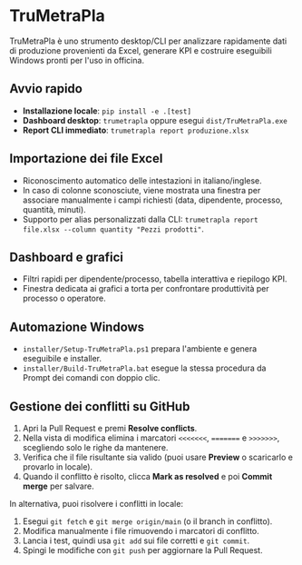 # TruMetraPla

TruMetraPla è uno strumento desktop/CLI per analizzare rapidamente dati di produzione provenienti da Excel, generare KPI e costruire eseguibili Windows pronti per l'uso in officina.

## Avvio rapido
- **Installazione locale**: `pip install -e .[test]`
- **Dashboard desktop**: `trumetrapla` oppure esegui `dist/TruMetraPla.exe`
- **Report CLI immediato**: `trumetrapla report produzione.xlsx`

## Importazione dei file Excel
- Riconoscimento automatico delle intestazioni in italiano/inglese.
- In caso di colonne sconosciute, viene mostrata una finestra per associare manualmente i campi richiesti (data, dipendente, processo, quantità, minuti).
- Supporto per alias personalizzati dalla CLI: `trumetrapla report file.xlsx --column quantity "Pezzi prodotti"`.

## Dashboard e grafici
- Filtri rapidi per dipendente/processo, tabella interattiva e riepilogo KPI.
- Finestra dedicata ai grafici a torta per confrontare produttività per processo o operatore.

## Automazione Windows
- `installer/Setup-TruMetraPla.ps1` prepara l'ambiente e genera eseguibile e installer.
- `installer/Build-TruMetraPla.bat` esegue la stessa procedura da Prompt dei comandi con doppio clic.

## Gestione dei conflitti su GitHub
1. Apri la Pull Request e premi **Resolve conflicts**.
2. Nella vista di modifica elimina i marcatori `<<<<<<<`, `=======` e `>>>>>>>`, scegliendo solo le righe da mantenere.
3. Verifica che il file risultante sia valido (puoi usare **Preview** o scaricarlo e provarlo in locale).
4. Quando il conflitto è risolto, clicca **Mark as resolved** e poi **Commit merge** per salvare.

In alternativa, puoi risolvere i conflitti in locale:
1. Esegui `git fetch` e `git merge origin/main` (o il branch in conflitto).
2. Modifica manualmente i file rimuovendo i marcatori di conflitto.
3. Lancia i test, quindi usa `git add` sui file corretti e `git commit`.
4. Spingi le modifiche con `git push` per aggiornare la Pull Request.
